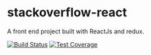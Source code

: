 # stackoverflow-react
A front end project built with ReactJs and redux.


[![Build Status](https://travis-ci.org/ucheg6/stackoverflow-react.svg?branch=develop)](https://travis-ci.org/ucheg6/stackoverflow-react)
[![Test Coverage](https://api.codeclimate.com/v1/badges/4a7f3897f25140561967/test_coverage)](https://codeclimate.com/github/ucheg6/stackoverflow-react/test_coverage)